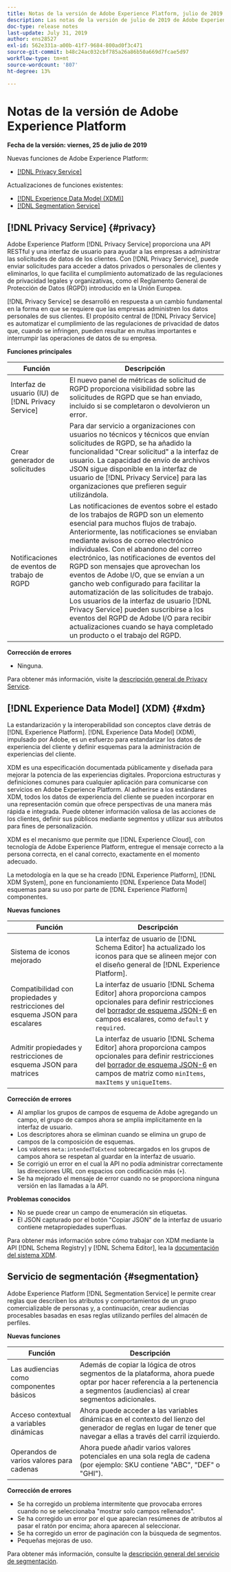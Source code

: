 ```yaml
---
title: Notas de la versión de Adobe Experience Platform, julio de 2019
description: Las notas de la versión de julio de 2019 de Adobe Experience Platform.
doc-type: release notes
last-update: July 31, 2019
author: ens28527
exl-id: 562e331a-a00b-41f7-9684-800ad0f3c471
source-git-commit: b48c24ac032cbf785a26a86b50a669d7fcae5d97
workflow-type: tm+mt
source-wordcount: '807'
ht-degree: 13%

---
```


# Notas de la versión de Adobe Experience Platform

**Fecha de la versión: viernes, 25 de julio de 2019**

Nuevas funciones de Adobe Experience Platform:

* [[!DNL Privacy Service]](#privacy)

Actualizaciones de funciones existentes:

* [[!DNL Experience Data Model (XDM)]](#xdm)
* [[!DNL Segmentation Service]](#segmentation)

## [!DNL Privacy Service] {#privacy}

Adobe Experience Platform [!DNL Privacy Service] proporciona una API RESTful y una interfaz de usuario para ayudar a las empresas a administrar las solicitudes de datos de los clientes. Con [!DNL Privacy Service], puede enviar solicitudes para acceder a datos privados o personales de clientes y eliminarlos, lo que facilita el cumplimiento automatizado de las regulaciones de privacidad legales y organizativas, como el Reglamento General de Protección de Datos (RGPD) introducido en la Unión Europea.

[!DNL Privacy Service] se desarrolló en respuesta a un cambio fundamental en la forma en que se requiere que las empresas administren los datos personales de sus clientes. El propósito central de [!DNL Privacy Service] es automatizar el cumplimiento de las regulaciones de privacidad de datos que, cuando se infringen, pueden resultar en multas importantes e interrumpir las operaciones de datos de su empresa.

**Funciones principales**

| Función | Descripción |
|---|---|
| Interfaz de usuario (IU) de [!DNL Privacy Service] | El nuevo panel de métricas de solicitud de RGPD proporciona visibilidad sobre las solicitudes de RGPD que se han enviado, incluido si se completaron o devolvieron un error. |
| Crear generador de solicitudes | Para dar servicio a organizaciones con usuarios no técnicos y técnicos que envían solicitudes de RGPD, se ha añadido la funcionalidad &quot;Crear solicitud&quot; a la interfaz de usuario. La capacidad de envío de archivos JSON sigue disponible en la interfaz de usuario de [!DNL Privacy Service] para las organizaciones que prefieren seguir utilizándola. |
| Notificaciones de eventos de trabajo de RGPD | Las notificaciones de eventos sobre el estado de los trabajos de RGPD son un elemento esencial para muchos flujos de trabajo. Anteriormente, las notificaciones se enviaban mediante avisos de correo electrónico individuales. Con el abandono del correo electrónico, las notificaciones de eventos del RGPD son mensajes que aprovechan los eventos de Adobe I/O, que se envían a un gancho web configurado para facilitar la automatización de las solicitudes de trabajo. Los usuarios de la interfaz de usuario [!DNL Privacy Service] pueden suscribirse a los eventos del RGPD de Adobe I/O para recibir actualizaciones cuando se haya completado un producto o el trabajo del RGPD. |

**Corrección de errores**

* Ninguna.

Para obtener más información, visite la [descripción general de Privacy Service](../../privacy-service/home.md).

## [!DNL Experience Data Model] (XDM) {#xdm}

La estandarización y la interoperabilidad son conceptos clave detrás de [!DNL Experience Platform]. [!DNL Experience Data Model] (XDM), impulsado por Adobe, es un esfuerzo para estandarizar los datos de experiencia del cliente y definir esquemas para la administración de experiencias del cliente.

XDM es una especificación documentada públicamente y diseñada para mejorar la potencia de las experiencias digitales. Proporciona estructuras y definiciones comunes para cualquier aplicación para comunicarse con servicios en Adobe Experience Platform. Al adherirse a los estándares XDM, todos los datos de experiencia del cliente se pueden incorporar en una representación común que ofrece perspectivas de una manera más rápida e integrada. Puede obtener información valiosa de las acciones de los clientes, definir sus públicos mediante segmentos y utilizar sus atributos para fines de personalización.

XDM es el mecanismo que permite que [!DNL Experience Cloud], con tecnología de Adobe Experience Platform, entregue el mensaje correcto a la persona correcta, en el canal correcto, exactamente en el momento adecuado.

La metodología en la que se ha creado [!DNL Experience Platform], [!DNL XDM System], pone en funcionamiento [!DNL Experience Data Model] esquemas para su uso por parte de [!DNL Experience Platform] componentes.

**Nuevas funciones**

| Función | Descripción |
|---|---|
| Sistema de iconos mejorado | La interfaz de usuario de [!DNL Schema Editor] ha actualizado los iconos para que se alineen mejor con el diseño general de [!DNL Experience Platform]. |
| Compatibilidad con propiedades y restricciones del esquema JSON para escalares | La interfaz de usuario [!DNL Schema Editor] ahora proporciona campos opcionales para definir restricciones del [borrador de esquema JSON-6](https://tools.ietf.org/html/draft-wright-json-schema-01) en campos escalares, como `default` y `required`. |
| Admitir propiedades y restricciones de esquema JSON para matrices | La interfaz de usuario [!DNL Schema Editor] ahora proporciona campos opcionales para definir restricciones del [borrador de esquema JSON-6](https://tools.ietf.org/html/draft-wright-json-schema-01) en campos de matriz como `minItems`, `maxItems` y `uniqueItems`. |

**Corrección de errores**

* Al ampliar los grupos de campos de esquema de Adobe agregando un campo, el grupo de campos ahora se amplía implícitamente en la interfaz de usuario.
* Los descriptores ahora se eliminan cuando se elimina un grupo de campos de la composición de esquemas.
* Los valores `meta:intendedToExtend` sobrecargados en los grupos de campos ahora se respetan al guardar en la interfaz de usuario.
* Se corrigió un error en el cual la API no podía administrar correctamente las direcciones URL con espacios con codificación más (`+`).
* Se ha mejorado el mensaje de error cuando no se proporciona ninguna versión en las llamadas a la API.

**Problemas conocidos**

* No se puede crear un campo de enumeración sin etiquetas.
* El JSON capturado por el botón &quot;Copiar JSON&quot; de la interfaz de usuario contiene metapropiedades superfluas.

Para obtener más información sobre cómo trabajar con XDM mediante la API [!DNL Schema Registry] y [!DNL Schema Editor], lea la [documentación del sistema XDM](../../xdm/home.md).

## Servicio de segmentación {#segmentation}

Adobe Experience Platform [!DNL Segmentation Service] le permite crear reglas que describen los atributos y comportamientos de un grupo comercializable de personas y, a continuación, crear audiencias procesables basadas en esas reglas utilizando perfiles del almacén de perfiles.

**Nuevas funciones**

| Función | Descripción |
| -----------| ---------- |
| Las audiencias como componentes básicos | Además de copiar la lógica de otros segmentos de la plataforma, ahora puede optar por hacer referencia a la pertenencia a segmentos (audiencias) al crear segmentos adicionales. |
| Acceso contextual a variables dinámicas | Ahora puede acceder a las variables dinámicas en el contexto del lienzo del generador de reglas en lugar de tener que navegar a ellas a través del carril izquierdo. |
| Operandos de varios valores para cadenas | Ahora puede añadir varios valores potenciales en una sola regla de cadena (por ejemplo: SKU contiene &quot;ABC&quot;, &quot;DEF&quot; o &quot;GHI&quot;). |

**Corrección de errores**

* Se ha corregido un problema intermitente que provocaba errores cuando no se seleccionaba &quot;mostrar solo campos rellenados&quot;.
* Se ha corregido un error por el que aparecían resúmenes de atributos al pasar el ratón por encima; ahora aparecen al seleccionar.
* Se ha corregido un error de paginación con la búsqueda de segmentos.
* Pequeñas mejoras de uso.

Para obtener más información, consulte la [descripción general del servicio de segmentación](../../segmentation/home.md).
